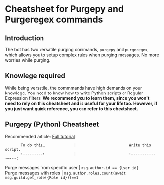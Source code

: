 # Cheatsheet for Purgepy and Purgeregex commands

## Introduction

The bot has two versatile purging commands, `purgepy` and `purgeregex`, which allows you to setup complex rules when purging messages. No more worries while purging.

## Knowlege required

While being versatile, the commmands have high demands on your knowlege. You need to know how to write Python scripts or Regular Expression filters. **We recommend you to learn them, since you won't need to rely on this cheatsheet and is useful for your life too. However, if you just want quick reference, you can refer to this cheatsheet.**

## Purgepy (Python) Cheatsheet

Recommended article: [Full tutorial](https://discordpy.readthedocs.io/en/latest/api.html#message)


           To do this…             |                        Write this script.                        
           :---------:             |                        :–-----------–---:                        
 Purge messages from specific user |                   `msg.author.id == {User id}`                   
     Purge messages with roles     | `msg.author.roles.count(await msg.guild.get_role({Role id}))==1` 
